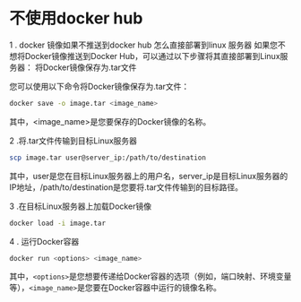# 不使用docker hub

1 . docker 镜像如果不推送到docker hub 怎么直接部署到linux 服务器
如果您不想将Docker镜像推送到Docker Hub，可以通过以下步骤将其直接部署到Linux服务器：
将Docker镜像保存为.tar文件

您可以使用以下命令将Docker镜像保存为.tar文件：

```sh
docker save -o image.tar <image_name>
```

其中，<image_name>是您要保存的Docker镜像的名称。

2 .将.tar文件传输到目标Linux服务器

```sh
scp image.tar user@server_ip:/path/to/destination
```

其中，user是您在目标Linux服务器上的用户名，server_ip是目标Linux服务器的IP地址，/path/to/destination是您要将.tar文件传输到的目标路径。

3 .在目标Linux服务器上加载Docker镜像

```sh
docker load -i image.tar
```

4 . 运行Docker容器

```sh
docker run <options> <image_name>
```

其中，`<options>`是您想要传递给Docker容器的选项（例如，端口映射、环境变量等），`<image_name>`是您要在Docker容器中运行的镜像名称。
